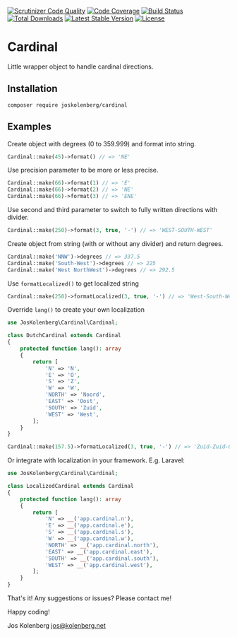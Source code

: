 [![Scrutinizer Code Quality](https://scrutinizer-ci.com/g/joskolenberg/cardinal/badges/quality-score.png?b=master)](https://scrutinizer-ci.com/g/joskolenberg/cardinal/?branch=master)
[![Code Coverage](https://scrutinizer-ci.com/g/joskolenberg/cardinal/badges/coverage.png?b=master)](https://scrutinizer-ci.com/g/joskolenberg/cardinal/?branch=master)
[![Build Status](https://scrutinizer-ci.com/g/joskolenberg/cardinal/badges/build.png?b=master)](https://scrutinizer-ci.com/g/joskolenberg/cardinal/build-status/master)
[![Total Downloads](https://poser.pugx.org/joskolenberg/cardinal/downloads)](https://packagist.org/packages/joskolenberg/cardinal)
[![Latest Stable Version](https://poser.pugx.org/joskolenberg/cardinal/v/stable)](https://packagist.org/packages/joskolenberg/cardinal)
[![License](https://poser.pugx.org/joskolenberg/cardinal/license)](https://packagist.org/packages/joskolenberg/cardinal)

# Cardinal
Little wrapper object to handle cardinal directions.

## Installation
```
composer require joskolenberg/cardinal
```

## Examples
Create object with degrees (0 to 359.999) and format into string.
```php
Cardinal::make(45)->format() // => 'NE'
```

Use precision parameter to be more or less precise.
```php
Cardinal::make(66)->format(1) // => 'E'
Cardinal::make(66)->format(2) // => 'NE'
Cardinal::make(66)->format(3) // => 'ENE'
```

Use second and third parameter to switch to fully written directions with divider.
```php
Cardinal::make(250)->format(3, true, '-') // => 'WEST-SOUTH-WEST'
```

Create object from string (with or without any divider) and return degrees.
```php
Cardinal::make('NNW')->degrees // => 337.5
Cardinal::make('South-West')->degrees // => 225
Cardinal::make('West NorthWest')->degrees // => 292.5
```

Use ```formatLocalized()``` to get localized string
```php
Cardinal::make(250)->formatLocalized(3, true, '-') // => 'West-South-West'
```

Override ```lang()``` to create your own localization
```php
use JosKolenberg\Cardinal\Cardinal;

class DutchCardinal extends Cardinal
{
    protected function lang(): array
    {
        return [
            'N' => 'N',
            'E' => 'O',
            'S' => 'Z',
            'W' => 'W',
            'NORTH' => 'Noord',
            'EAST' => 'Oost',
            'SOUTH' => 'Zuid',
            'WEST' => 'West',
        ];
    }
}
```
```php
Cardinal::make(157.5)->formatLocalized(3, true, '-') // => 'Zuid-Zuid-Oost'
```

Or integrate with localization in your framework. E.g. Laravel:
```php
use JosKolenberg\Cardinal\Cardinal;

class LocalizedCardinal extends Cardinal
{
    protected function lang(): array
    {
        return [
            'N' => __('app.cardinal.n'),
            'E' => __('app.cardinal.e'),
            'S' => __('app.cardinal.s'),
            'W' => __('app.cardinal.w'),
            'NORTH' => __('app.cardinal.north'),
            'EAST' => __('app.cardinal.east'),
            'SOUTH' => __('app.cardinal.south'),
            'WEST' => __('app.cardinal.west'),
        ];
    }
}
```



That's it! Any suggestions or issues? Please contact me!

Happy coding!

Jos Kolenberg <jos@kolenberg.net>